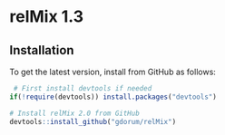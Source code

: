 <!-- README.md is generated from README.Rmd. Please edit that file -->
relMix 1.3
==========

Installation
------------

To get the latest version, install from GitHub as follows:

``` r
 # First install devtools if needed
if(!require(devtools)) install.packages("devtools")

# Install relMix 2.0 from GitHub
devtools::install_github("gdorum/relMix")
```
